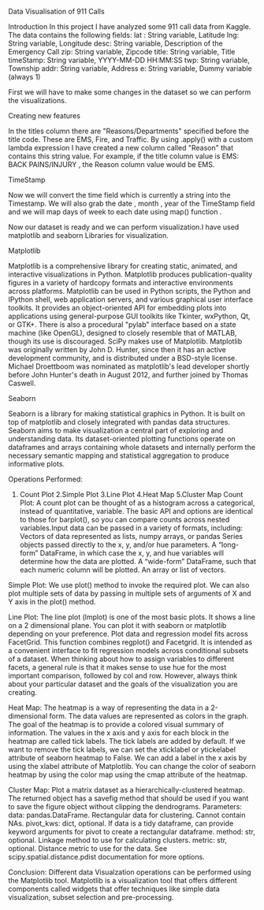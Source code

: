 
Data Visualisation of 911 Calls


Introduction
In this project I have analyzed  some 911 call data from Kaggle. The data contains the following fields:
lat : String variable, Latitude
lng: String variable, Longitude
desc: String variable, Description of the Emergency Call
zip: String variable, Zipcode
title: String variable, Title
timeStamp: String variable, YYYY-MM-DD HH:MM:SS
twp: String variable, Township
addr: String variable, Address
e: String variable, Dummy variable (always 1)

First we will have to make some changes in the dataset so we can perform the visualizations. 

Creating new features

In the titles column there are "Reasons/Departments" specified before the title code. These are EMS, Fire, and Traffic. By using  .apply() with a custom lambda expression I have  created a new column called "Reason" that contains this string value.
For example, if the title column value is EMS: BACK PAINS/INJURY , the Reason column value would be EMS.

TimeStamp

Now we  will convert the time field which is currently a string into the Timestamp. We will also grab the date , month , year of the TimeStamp field and we will map  days of week to each date using map() function .

Now our dataset is ready and we can perform visualization.I have used matplotlib and seaborn Libraries for visualization.

Matplotlib

Matplotlib is a comprehensive library for creating static, animated, and interactive
visualizations in Python. Matplotlib produces publication-quality figures in a
variety of hardcopy formats and interactive environments across platforms.
Matplotlib can be used in Python scripts, the Python and IPython shell, web
application servers, and various graphical user interface toolkits. It provides an
object-oriented API for embedding plots into applications using general-purpose
GUI toolkits like Tkinter, wxPython, Qt, or GTK+. There is also a procedural
"pylab" interface based on a state machine (like OpenGL), designed to closely
resemble that of MATLAB, though its use is discouraged. SciPy makes use of
Matplotlib. Matplotlib was originally written by John D. Hunter, since then it has
an active development community, and is distributed under a BSD-style license.
Michael Droettboom was nominated as matplotlib's lead developer shortly before
John Hunter's death in August 2012, and further joined by Thomas Caswell.

Seaborn

Seaborn is a library for making statistical graphics in Python. It is built on top of matplotlib and closely integrated with pandas data structures. Seaborn aims to make visualization a central part of exploring and understanding data. Its dataset-oriented plotting functions operate on dataframes and arrays containing whole datasets and internally perform the necessary semantic mapping and statistical aggregation to produce informative plots.

Operations Performed:

1. Count Plot
2.Simple Plot
3.Line Plot
4.Heat Map
5.Cluster Map
Count Plot:
A count plot can be thought of as a histogram across a categorical, instead of quantitative, variable. The basic API and options are identical to those for barplot(), so you can compare counts across nested variables.Input data can be passed in a variety of formats, including:
Vectors of data represented as lists, numpy arrays, or pandas Series objects passed directly to the x, y, and/or hue parameters.
A “long-form” DataFrame, in which case the x, y, and hue variables will determine how the data are plotted.
A “wide-form” DataFrame, such that each numeric column will be plotted.
An array or list of vectors.

 Simple Plot:
We use plot() method to invoke the required plot. We can also plot multiple sets of data by passing in multiple sets of arguments of X and Y axis in the plot() method.


 Line Plot:
The line plot (lmplot) is one of the most basic plots. It shows a line on a 2 dimensional plane. You can plot it with seaborn or matplotlib depending on your preference.
Plot data and regression model fits across FacetGrid. This function combines regplot() and Facetgrid. It is intended as a convenient interface to fit regression models across conditional subsets of a dataset.
When thinking about how to assign variables to different facets, a general rule is that it makes sense to use hue for the most important comparison, followed by col and row. However, always think about your particular dataset and the goals of the visualization you are creating.


Heat Map:
The heatmap is a way of representing the data in a 2-dimensional form. The data values are represented as colors in the graph. The goal of the heatmap is to provide a colored visual summary of information.
The values in the x axis and y axis for each block in the heatmap are called tick labels. The tick labels are added by default. If we want to remove the tick labels, we can set the xticklabel or ytickelabel attribute of seaborn heatmap to False.
We can add a label in the x axis by using the xlabel attribute of Matplotlib. You can change the color of seaborn heatmap by using the color map using the cmap attribute of the heatmap.

Cluster Map:
Plot a matrix dataset as a hierarchically-clustered heatmap. The returned object has a savefig method that should be used if you want to save the figure object without clipping the dendrograms.
Parameters:
data: pandas.DataFrame. Rectangular data for clustering. Cannot contain NAs.
pivot_kws: dict, optional. If data is a tidy dataframe, can provide keyword arguments for pivot to create a rectangular dataframe.
method: str, optional. Linkage method to use for calculating clusters.
metric: str, optional. Distance metric to use for the data. See scipy.spatial.distance.pdist documentation for more options.


 


Conclusion: Different data Visualzation operations can be performed using the Matplotlib tool. Matplotlib is a visualization tool that offers different components called widgets that offer techniques like simple data visualization, subset selection and pre-processing.


